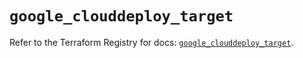 # `google_clouddeploy_target`

Refer to the Terraform Registry for docs: [`google_clouddeploy_target`](https://registry.terraform.io/providers/hashicorp/google/4.85.0/docs/resources/clouddeploy_target).
